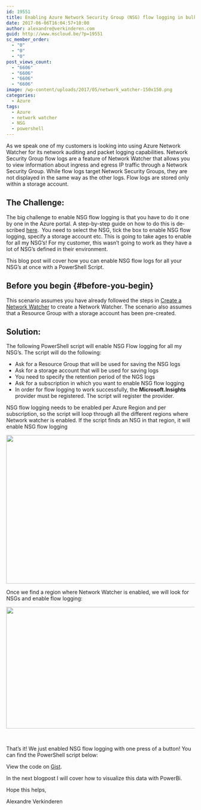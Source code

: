 ```yaml
---
id: 19551
title: Enabling Azure Network Security Group (NSG) flow logging in bulk
date: 2017-06-06T16:04:57+10:00
author: alexandre@verkinderen.com
guid: http://www.mscloud.be/?p=19551
sc_member_order:
  - "0"
  - "0"
  - "0"
post_views_count:
  - "6606"
  - "6606"
  - "6606"
  - "6606"
image: /wp-content/uploads/2017/05/network_watcher-150x150.png
categories:
  - Azure
tags:
  - Azure
  - network watcher
  - NSG
  - powershell
---
```

<span lang="EN-AU">As we speak one of my customers is looking into using Azure Network Watcher for its network auditing and packet logging capabilities. </span><span lang="EN-AU">Network Security Group flow logs are a feature of Network Watcher that allows you to view information about ingress and egress IP traffic through a Network Security Group. </span><span lang="EN-AU">While flow logs target Network Security Groups, they are not displayed in the same way as the other logs. Flow logs are stored only within a storage account.</span>

## <span lang="EN-AU">The Challenge:</span>

<span lang="EN-AU">The big challenge to enable NSG flow logging is that you have to do it one by one in the Azure portal. A step-by-step guide on how to do this is described <a href="https://docs.microsoft.com/en-us/azure/network-watcher/network-watcher-nsg-flow-logging-portal">here</a>.  You need to select the NSG, tick the box to enable NSG flow logging, specify a storage account etc. This is going to take ages to enable for all my NSG&#8217;s! For my customer, this wasn’t going to work as they have a lot of NSG’s defined in their environment.</span>

<span lang="EN-AU">This blog post will cover how you can enable NSG flow logs for all your NSG’s at once with a PowerShell Script.</span>

## Before you begin {#before-you-begin}

<p class="lf-text-block lf-block" data-lf-anchor-id="9da02eb9a5e230a891c99d464f610341:0">
  This scenario assumes you have already followed the steps in <a href="https://docs.microsoft.com/en-us/azure/network-watcher/network-watcher-create" data-linktype="relative-path">Create a Network Watcher</a> to create a Network Watcher. The scenario also assumes that a Resource Group with a storage account has been pre-created.
</p>

## <span lang="EN-AU">Solution:</span>

The following PowerShell script will enable NSG Flow logging for all my NSG&#8217;s. The script will do the following:

  * Ask for a Resource Group that will be used for saving the NSG logs
  * Ask for a storage account that will be used for saving logs
  * You need to specify the retention period of the NGS logs
  * Ask for a subscription in which you want to enable NSG flow logging
  * In order for flow logging to work successfully, the **Microsoft.Insights** provider must be registered. The script will register the provider.

NSG flow logging needs to be enabled per Azure Region and per subscription, so the script will loop through all the different regions where Network watcher is enabled. If the script finds an NSG in that region, it will enable NSG flow logging

[<img class="alignnone size-large wp-image-19571" src="http://www.mscloud.be/wp-content/uploads/2017/05/enablensgflow1-1024x529.png" alt="" width="768" height="397" srcset="/wp-content/uploads/2017/05/enablensgflow1-1024x529.png 1024w, /wp-content/uploads/2017/05/enablensgflow1-300x155.png 300w, /wp-content/uploads/2017/05/enablensgflow1-768x397.png 768w" sizes="(max-width: 768px) 100vw, 768px" />](http://www.mscloud.be/wp-content/uploads/2017/05/enablensgflow1.png)

Once we find a region where Network Watcher is enabled, we will look for NSGs and enable flow logging:

[<img class="alignnone size-large wp-image-19661" src="http://www.mscloud.be/wp-content/uploads/2017/05/enableflowbluredpng-1024x433.png" alt="" width="768" height="325" srcset="/wp-content/uploads/2017/05/enableflowbluredpng-1024x433.png 1024w, /wp-content/uploads/2017/05/enableflowbluredpng-300x127.png 300w, /wp-content/uploads/2017/05/enableflowbluredpng-768x324.png 768w" sizes="(max-width: 768px) 100vw, 768px" />](http://www.mscloud.be/wp-content/uploads/2017/05/enableflowbluredpng.png)

&nbsp;

That&#8217;s it! We just enabled NSG flow logging with one press of a button! You can find the PowerShell script below:

<div class="oembed-gist">
  <noscript>
    View the code on <a href="https://gist.github.com/averkinderen/3d03a0d5e2231e8cf97b5ba0e6cae08e">Gist</a>.
  </noscript>
</div>

In the next blogpost I will cover how to visualize this data with PowerBi.

Hope this helps,

Alexandre Verkinderen
